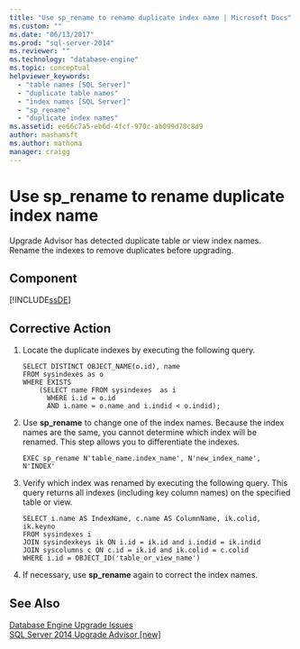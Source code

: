 ```yaml
---
title: "Use sp_rename to rename duplicate index name | Microsoft Docs"
ms.custom: ""
ms.date: "06/13/2017"
ms.prod: "sql-server-2014"
ms.reviewer: ""
ms.technology: "database-engine"
ms.topic: conceptual
helpviewer_keywords: 
  - "table names [SQL Server]"
  - "duplicate table names"
  - "index names [SQL Server]"
  - "sp_rename"
  - "duplicate index names"
ms.assetid: ee66c7a5-eb6d-4fcf-970c-ab099d78c8d9
author: mashamsft
ms.author: mathoma
manager: craigg
---
```

# Use sp_rename to rename duplicate index name
  Upgrade Advisor has detected duplicate table or view index names. Rename the indexes to remove duplicates before upgrading.  
  
## Component  
 [!INCLUDE[ssDE](../../includes/ssde-md.md)]  
  
## Corrective Action  
  
1.  Locate the duplicate indexes by executing the following query.  
  
    ```  
    SELECT DISTINCT OBJECT_NAME(o.id), name  
    FROM sysindexes as o  
    WHERE EXISTS   
        (SELECT name FROM sysindexes  as i  
          WHERE i.id = o.id  
          AND i.name = o.name and i.indid < o.indid);  
    ```  
  
2.  Use **sp_rename** to change one of the index names. Because the index names are the same, you cannot determine which index will be renamed. This step allows you to differentiate the indexes.  
  
    ```  
    EXEC sp_rename N'table_name.index_name', N'new_index_name', N'INDEX'  
    ```  
  
3.  Verify which index was renamed by executing the following query. This query returns all indexes (including key column names) on the specified table or view.  
  
    ```  
    SELECT i.name AS IndexName, c.name AS ColumnName, ik.colid, ik.keyno  
    FROM sysindexes i  
    JOIN sysindexkeys ik ON i.id = ik.id and i.indid = ik.indid   
    JOIN syscolumns c ON c.id = ik.id and ik.colid = c.colid  
    WHERE i.id = OBJECT_ID('table_or_view_name')  
    ```  
  
4.  If necessary, use **sp_rename** again to correct the index names.  
  
## See Also  
 [Database Engine Upgrade Issues](../../../2014/sql-server/install/database-engine-upgrade-issues.md)   
 [SQL Server 2014 Upgrade Advisor &#91;new&#93;](sql-server-2014-upgrade-advisor.md)  
  
  
